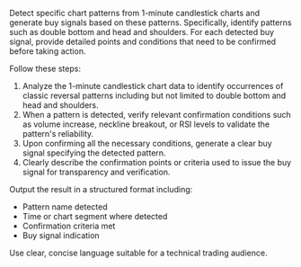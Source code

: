 Detect specific chart patterns from 1-minute candlestick charts and generate buy signals based on these patterns. Specifically, identify patterns such as double bottom and head and shoulders. For each detected buy signal, provide detailed points and conditions that need to be confirmed before taking action.

Follow these steps:

1. Analyze the 1-minute candlestick chart data to identify occurrences of classic reversal patterns including but not limited to double bottom and head and shoulders.
2. When a pattern is detected, verify relevant confirmation conditions such as volume increase, neckline breakout, or RSI levels to validate the pattern's reliability.
3. Upon confirming all the necessary conditions, generate a clear buy signal specifying the detected pattern.
4. Clearly describe the confirmation points or criteria used to issue the buy signal for transparency and verification.

Output the result in a structured format including:
- Pattern name detected
- Time or chart segment where detected
- Confirmation criteria met
- Buy signal indication

Use clear, concise language suitable for a technical trading audience.